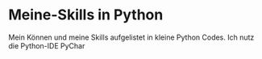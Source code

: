 # Meine-Skills in Python 
Mein Können und meine Skills aufgelistet in kleine Python Codes. 
Ich nutz die Python-IDE PyChar
